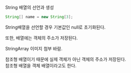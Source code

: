 String 배열의 선언과 생성

```java
String[] name = new String[3];  
```

String배열을 선언할 경우 기본값인 null로 초기화된다.

또한, 
배열에는 객체의 주소가 저장된다.

StringArray 이미지 첨부 바람.

참조형 배열이기 때문에 실제 객체가 아닌 객체의 주소가 저장된다.  
참조형 배열을 객체 배열이라고도 한다.
